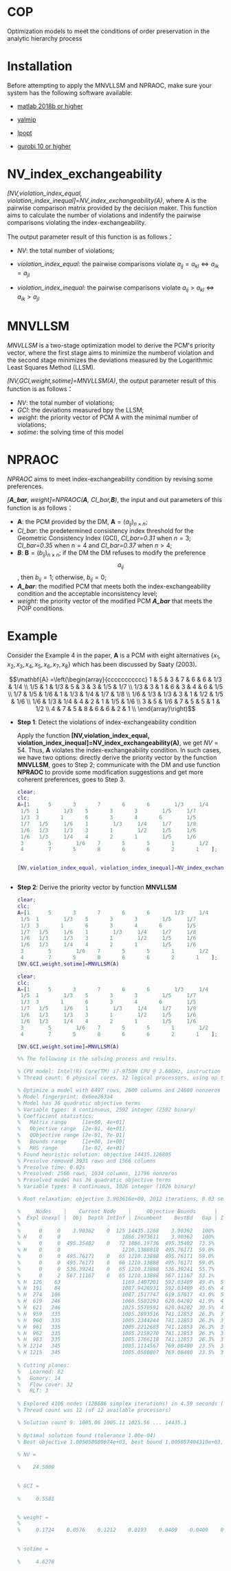 # COP
Optimization models to meet the conditions of order preservation in the analytic hierarchy process

# Installation
Before attempting to apply the MNVLLSM and NPRAOC, make sure your system has the following software available: 

* [matlab 2018b or higher](https://www.mathworks.com/products/matlab.html)

* [yalmip](https://yalmip.github.io/)

* [Ipopt](https://github.com/coin-or/Ipopt)

* [gurobi 10 or higher](https://www.gurobi.com/)


# NV_index_exchangeability

*[NV,violation_index_equal, violation_index_inequal]=NV_index_exchangeability(A)*, where A is the pairwise comparison matrix provided by the decision maker. This function
aims to calculate the number of violations and indentify the pairwise comparisons violating the index-exchangeability. 

The output parameter result of this function is as follows：

* *NV*: the total number of violations;

* *violation_index_equal*: the pairwise comparisons violate $a_{ij}= a_{kl}  \Leftrightarrow a_{ik}= a_{jl}$

* *violation_index_inequal*: the pairwise comparisons violate $a_{ij}> a_{kl}  \Leftrightarrow a_{ik}> a_{jl}$


# MNVLLSM

*MNVLLSM* is a two-stage optimization model to derive the PCM's priority vector, where the first stage aims to minimize the numberof violation and the second stage minimizes the deviations  measured by the Logarithmic Least Squares Method (LLSM).

*[NV,GCI,weight,sotime]=MNVLLSM(A)*, the output parameter result of this function is as follows：

* *NV*: the total number of violations;
* *GCI*: the deviations measured bpy the LLSM;
* *weight*: the priority vector of PCM A with the minimal number of violations;
* *sotime*: the solving time of this model

# NPRAOC

*NPRAOC* aims to meet  index-exchangeability condition by revising some preferences.

*[**A_bar**, weight]=NPRAOC(**A**, CI_bar,**B**)*, the input and out parameters of this function is as follows：
* **A**: the PCM provided by the DM, $\mathbf{A}=(a_{ij})_{n\times n}$;
* *CI_bar*: the predetermined consistency index threshold for the Geometric Consistency Index (GCI), *CI_bar=0.31* when $n=3$; *CI_bar=0.35* when $n=4$ and *CI_bar=0.37* when $n>4$;
* ***B***:  $\mathbf{B}=(b_{ij})_{n\times n}$; if  the DM the DM refuses to modify the preference $$a_{ij}$$, then $b_{ij}=1$; otherwise, $b_{ij}=0$;
* ***A_bar***: the modified PCM that meets both the   index-exchangeability condition
and the acceptable inconsistency level;
* *weight*: the priority vector of the modified PCM ***A_bar*** that meets the POIP conditions.


# Example
Consider the Example 4 in the paper, $\mathbf{A}$ is a PCM with eight alternatives $\{x_1,x_2,x_3,x_4, x_5,x_6,x_7,x_8\}$ which has been discussed by  Saaty (2003).

$$\mathbf{A} =\left(\begin{array}{ccccccccccc}
 1     & 5     & 3     & 7     & 6     & 6     &  1/3  &  1/4 \\
     1/5  & 1     &  1/3  & 5     & 3     & 3     &  1/5  &  1/7 \\
     1/3  & 3     & 1     & 6     & 3     & 4     & 6     &  1/5 \\
     1/7  &  1/5  &  1/6  & 1     &  1/3  &  1/4  &  1/7  &  1/8 \\
     1/6  &  1/3  &  1/3  & 3     & 1     &  1/2  &  1/5  &  1/6 \\
     1/6  &  1/3  &  1/4  & 4     & 2     & 1     &  1/5  &  1/6 \\
    3     & 5     &  1/6  & 7     & 5     & 5     & 1     &  1/2 \\
    4     & 7     & 5     & 8     & 6     & 6     & 2     & 1     \\
  \end{array}\right)$$

* **Step 1**: Detect the violations of index-exchangeability condition

  Apply the function **[NV,violation_index_equal, violation_index_inequal]=NV_index_exchangeability(A)**, we get $NV=54$. Thus, $\mathbf{A}$ violates the index-exchangeability condition.
  In such cases, we have two options: directly derive the priority vector by the function **MNVLLSM**, goes to Step 2; communicate with the DM and use function **NPRAOC** to provide some
  modification suggestions and get more coherent preferences, goes to Step 3.

  ```matlab
  clear;
  clc;
  A=[1    	5    	3    	7    	6    	6    	 1/3	 1/4
   1/5	1    	 1/3	5    	3    	3    	 1/5	 1/7
   1/3	3    	1    	6    	3    	4    	6    	 1/5
   1/7	 1/5	 1/6	1    	 1/3	 1/4	 1/7	 1/8
   1/6	 1/3	 1/3	3    	1    	 1/2	 1/5	 1/6
   1/6	 1/3	 1/4	4    	2    	1    	 1/5	 1/6
   3    	5    	 1/6	7    	5    	5    	1    	 1/2
   4    	7    	5    	8    	6    	6    	2    	1    ];


  [NV,violation_index_equal, violation_index_inequal]=NV_index_exchangeability(A);
  
  
  
* **Step 2**: Derive the priority vector by function **MNVLLSM**
  ```matlab
  clear;
  clc;
  A=[1    	5    	3    	7    	6    	6    	 1/3	 1/4
   1/5	1    	 1/3	5    	3    	3    	 1/5	 1/7
   1/3	3    	1    	6    	3    	4    	6    	 1/5
   1/7	 1/5	 1/6	1    	 1/3	 1/4	 1/7	 1/8
   1/6	 1/3	 1/3	3    	1    	 1/2	 1/5	 1/6
   1/6	 1/3	 1/4	4    	2    	1    	 1/5	 1/6
   3    	5    	 1/6	7    	5    	5    	1    	 1/2
   4    	7    	5    	8    	6    	6    	2    	1    ];
  [NV,GCI,weight,sotime]=MNVLLSM(A)

  clear;
  clc;
  A=[1    	5    	3    	7    	6    	6    	 1/3	 1/4
   1/5	1    	 1/3	5    	3    	3    	 1/5	 1/7
   1/3	3    	1    	6    	3    	4    	6    	 1/5
   1/7	 1/5	 1/6	1    	 1/3	 1/4	 1/7	 1/8
   1/6	 1/3	 1/3	3    	1    	 1/2	 1/5	 1/6
   1/6	 1/3	 1/4	4    	2    	1    	 1/5	 1/6
   3    	5    	 1/6	7    	5    	5    	1    	 1/2
   4    	7    	5    	8    	6    	6    	2    	1    ];

  [NV,GCI,weight,sotime]=MNVLLSM(A)

  %% The following is the solving process and results.

  % CPU model: Intel(R) Core(TM) i7-9750H CPU @ 2.60GHz, instruction set [SSE2|AVX|AVX2]
  % Thread count: 6 physical cores, 12 logical processors, using up to 12 threads
  
  % Optimize a model with 6497 rows, 2600 columns and 24600 nonzeros
  % Model fingerprint: 0x6ee263a4
  % Model has 36 quadratic objective terms
  % Variable types: 8 continuous, 2592 integer (2592 binary)
  % Coefficient statistics:
  %   Matrix range     [1e+00, 4e+01]
  %   Objective range  [2e-01, 4e+01]
  %   QObjective range [2e-01, 7e-01]
  %   Bounds range     [1e+00, 1e+00]
  %   RHS range        [1e-02, 4e+01]
  % Found heuristic solution: objective 14435.126805
  % Presolve removed 3931 rows and 1566 columns
  % Presolve time: 0.02s
  % Presolved: 2566 rows, 1034 columns, 11796 nonzeros
  % Presolved model has 36 quadratic objective terms
  % Variable types: 8 continuous, 1026 integer (1026 binary)
  
  % Root relaxation: objective 3.903616e+00, 2012 iterations, 0.03 seconds (0.03 work units)
  
  %     Nodes    |    Current Node    |     Objective Bounds      |     Work
  %  Expl Unexpl |  Obj  Depth IntInf | Incumbent    BestBd   Gap | It/Node Time
  % 
  %      0     0    3.90362    0  125 14435.1268    3.90362   100%     -    0s
  % H    0     0                    1866.1973611    3.90362   100%     -    0s
  %      0     0  495.35402    0   72 1866.19736  495.35402  73.5%     -    0s
  % H    0     0                    1210.1388818  495.76171  59.0%     -    0s
  %      0     0  495.76171    0   65 1210.13888  495.76171  59.0%     -    0s
  %      0     0  495.76171    0   66 1210.13888  495.76171  59.0%     -    0s
  %      0     0  536.39241    0   65 1210.13888  536.39241  55.7%     -    0s
  %      0     2  567.11167    0   65 1210.13888  567.11167  53.1%     -    0s
  % H  126    63                    1169.1407201  592.03409  49.4%  58.9    0s
  % H  191    84                    1087.9426931  592.03409  45.6%  47.7    0s
  % H  274   106                    1087.1517747  619.57017  43.0%  54.9    0s
  % H  619   246                    1066.5582293  620.04202  41.9%  42.7    0s
  % H  621   246                    1025.5570591  620.04202  39.5%  42.7    0s
  % H  959   335                    1005.2893516  741.12853  26.3%  37.4    1s
  % H  960   335                    1005.2344244  741.12853  26.3%  37.4    1s
  % H  961   335                    1005.2212685  741.12853  26.3%  37.4    1s
  % H  962   335                    1005.2159270  741.12853  26.3%  37.3    1s
  % H  963   335                    1005.1766118  741.12853  26.3%  37.3    1s
  % H 1214   345                    1005.1114567  769.08480  23.5%  35.0    1s
  % H 1215   345                    1005.0580807  769.08480  23.5%  34.9    1s
   
  % Cutting planes:
  %   Learned: 82
  %   Gomory: 14
  %   Flow cover: 32
  %   RLT: 3
   
  % Explored 4106 nodes (128686 simplex iterations) in 4.59 seconds (3.51 work units)
  % Thread count was 12 (of 12 available processors)
  
  % Solution count 9: 1005.06 1005.11 1025.56 ... 14435.1
   
  % Optimal solution found (tolerance 1.00e-04)
  % Best objective 1.005058080674e+03, best bound 1.005057404310e+03, gap 0.0001%
   
  % NV =
  
  %    24.5000
  
   
  % GCI =
   
  %     0.5581
  
  
  % weight =
  % 
  %     0.1724    0.0576    0.1212    0.0193    0.0409    0.0409    0.1776    0.3699
   
  
  % sotime =
   
  %     4.6278
  
